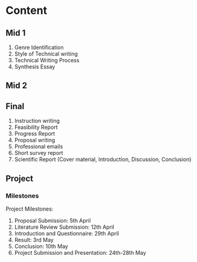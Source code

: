 # Content

## Mid 1

1. Genre Identification
2. Style of Technical writing
3. Technical Writing Process
4. Synthesis Essay

## Mid 2

## Final

1. Instruction writing
2. Feasibility Report
3. Progress Report
4. Proposal writing
5. Professional emails
6. Short survey report
7. Scientific Report (Cover material, Introduction, Discussion, Conclusion)

## Project

### Milestones

Project Milestones:

1. Proposal Submission: 5th April
2. Literature Review Submission: 12th April
3. Introduction and Questionnaire: 29th April
4. Result: 3rd May
5. Conclusion: 10th May
6. Project Submission and Presentation: 24th-28th May
